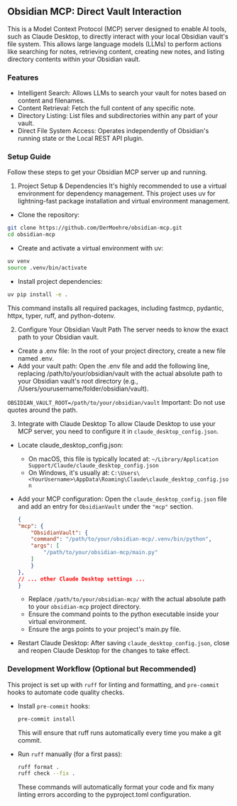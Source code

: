 ## Obsidian MCP: Direct Vault Interaction
This is a Model Context Protocol (MCP) server designed to enable AI tools, such as Claude Desktop, to directly interact with your local Obsidian vault's file system. This allows large language models (LLMs) to perform actions like searching for notes, retrieving content, creating new notes, and listing directory contents within your Obsidian vault.

### Features
- Intelligent Search: Allows LLMs to search your vault for notes based on content and filenames.
- Content Retrieval: Fetch the full content of any specific note.
- Directory Listing: List files and subdirectories within any part of your vault.
- Direct File System Access: Operates independently of Obsidian's running state or the Local REST API plugin.
### Setup Guide
Follow these steps to get your Obsidian MCP server up and running.

1. Project Setup & Dependencies
It's highly recommended to use a virtual environment for dependency management. This project uses uv for lightning-fast package installation and virtual environment management.

- Clone the repository:
```Bash
git clone https://github.com/DerMoehre/obsidian-mcp.git
cd obsidian-mcp
```

- Create and activate a virtual environment with uv:
```Bash
uv venv
source .venv/bin/activate
```

- Install project dependencies:
```Bash
uv pip install -e .
```
This command installs all required packages, including fastmcp, pydantic, httpx, typer, ruff, and python-dotenv.

2. Configure Your Obsidian Vault Path
The server needs to know the exact path to your Obsidian vault.

- Create a .env file: In the root of your project directory, create a new file named .env.
- Add your vault path: Open the .env file and add the following line, replacing /path/to/your/obsidian/vault with the actual absolute path to your Obsidian vault's root directory (e.g., /Users/yourusername/folder/obsidian/vault).

`OBSIDIAN_VAULT_ROOT=/path/to/your/obsidian/vault`
Important: Do not use quotes around the path.

3. Integrate with Claude Desktop
To allow Claude Desktop to use your MCP server, you need to configure it in `claude_desktop_config.json`.

- Locate claude_desktop_config.json:

    - On macOS, this file is typically located at: `~/Library/Application Support/Claude/claude_desktop_config.json`
    - On Windows, it's usually at: `C:\Users\<YourUsername>\AppData\Roaming\Claude\claude_desktop_config.json`
- Add your MCP configuration: Open the `claude_desktop_config.json` file and add an entry for `ObsidianVault` under the `"mcp"` section.

    ```JSON
    {
    "mcp": {
        "ObsidianVault": {
        "command": "/path/to/your/obsidian-mcp/.venv/bin/python",
        "args": [
            "/path/to/your/obsidian-mcp/main.py"
        ]
        }
    },
    // ... other Claude Desktop settings ...
    }
    ```

    - Replace `/path/to/your/obsidian-mcp/` with the actual absolute path to your `obsidian-mcp` project directory.
    - Ensure the command points to the python executable inside your virtual environment.
    - Ensure the args points to your project's main.py file.
- Restart Claude Desktop: After saving `claude_desktop_config.json`, close and reopen Claude Desktop for the changes to take effect.

### Development Workflow (Optional but Recommended)
This project is set up with `ruff` for linting and formatting, and `pre-commit` hooks to automate code quality checks.

- Install `pre-commit` hooks:

    ```Bash
    pre-commit install
    ```
    This will ensure that ruff runs automatically every time you make a git commit.

- Run `ruff` manually (for a first pass):

    ```Bash 
    ruff format .
    ruff check --fix .
    ```
    These commands will automatically format your code and fix many linting errors according to the pyproject.toml configuration.
